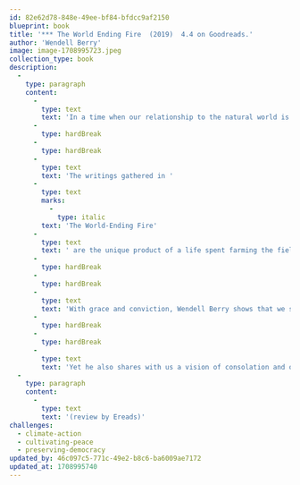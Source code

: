 ```yaml
---
id: 82e62d78-848e-49ee-bf84-bfdcc9af2150
blueprint: book
title: '*** The World Ending Fire  (2019)  4.4 on Goodreads.'
author: 'Wendell Berry'
image: image-1708995723.jpeg
collection_type: book
description:
  -
    type: paragraph
    content:
      -
        type: text
        text: 'In a time when our relationship to the natural world is ruled by the violence and greed of unbridled consumerism, Wendell Berry speaks out in these prescient essays, drawn from his fifty-year campaign on behalf of American lands and communities.'
      -
        type: hardBreak
      -
        type: hardBreak
      -
        type: text
        text: 'The writings gathered in '
      -
        type: text
        marks:
          -
            type: italic
        text: 'The World-Ending Fire'
      -
        type: text
        text: ' are the unique product of a life spent farming the fields of rural Kentucky with mules and horses, and of the rich, intimate knowledge of the land cultivated by this work. These are essays written in defiance of the false call to progress and in defense of local landscapes, essays that celebrate our cultural heritage, our history, and our home.'
      -
        type: hardBreak
      -
        type: hardBreak
      -
        type: text
        text: 'With grace and conviction, Wendell Berry shows that we simply cannot afford to succumb to the mass-produced madness that drives our global economy―the natural world will not allow it.'
      -
        type: hardBreak
      -
        type: hardBreak
      -
        type: text
        text: 'Yet he also shares with us a vision of consolation and of hope. We may be locked in an uneven struggle, but we can and must begin to treat our land, our neighbors, and ourselves with respect and care. As Berry urges, we must abandon arrogance and stand in awe.'
  -
    type: paragraph
    content:
      -
        type: text
        text: '(review by Ereads)'
challenges:
  - climate-action
  - cultivating-peace
  - preserving-democracy
updated_by: 46c097c5-771c-49e2-b8c6-ba6009ae7172
updated_at: 1708995740
---
```

